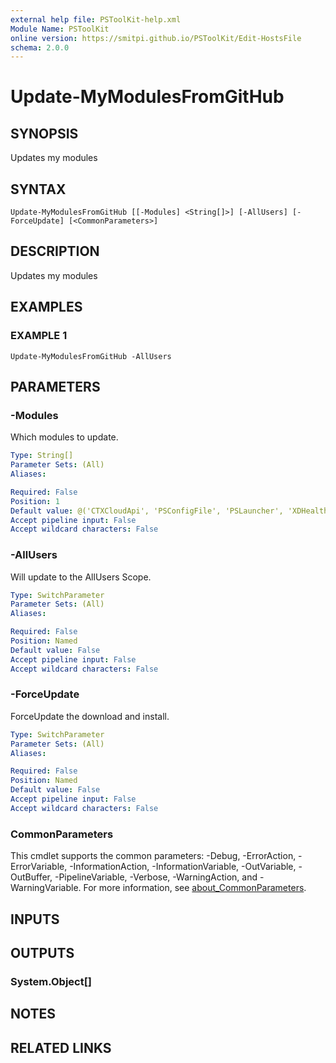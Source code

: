 ```yaml
---
external help file: PSToolKit-help.xml
Module Name: PSToolKit
online version: https://smitpi.github.io/PSToolKit/Edit-HostsFile
schema: 2.0.0
---
```


# Update-MyModulesFromGitHub

## SYNOPSIS
Updates my modules

## SYNTAX

```
Update-MyModulesFromGitHub [[-Modules] <String[]>] [-AllUsers] [-ForceUpdate] [<CommonParameters>]
```

## DESCRIPTION
Updates my modules

## EXAMPLES

### EXAMPLE 1
```
Update-MyModulesFromGitHub -AllUsers
```

## PARAMETERS

### -Modules
Which modules to update.

```yaml
Type: String[]
Parameter Sets: (All)
Aliases:

Required: False
Position: 1
Default value: @('CTXCloudApi', 'PSConfigFile', 'PSLauncher', 'XDHealthCheck', 'PSSysTray', 'PWSHModule', 'PSToolkit', 'PSWindowsApp')
Accept pipeline input: False
Accept wildcard characters: False
```

### -AllUsers
Will update to the AllUsers Scope.

```yaml
Type: SwitchParameter
Parameter Sets: (All)
Aliases:

Required: False
Position: Named
Default value: False
Accept pipeline input: False
Accept wildcard characters: False
```

### -ForceUpdate
ForceUpdate the download and install.

```yaml
Type: SwitchParameter
Parameter Sets: (All)
Aliases:

Required: False
Position: Named
Default value: False
Accept pipeline input: False
Accept wildcard characters: False
```

### CommonParameters
This cmdlet supports the common parameters: -Debug, -ErrorAction, -ErrorVariable, -InformationAction, -InformationVariable, -OutVariable, -OutBuffer, -PipelineVariable, -Verbose, -WarningAction, and -WarningVariable. For more information, see [about_CommonParameters](http://go.microsoft.com/fwlink/?LinkID=113216).

## INPUTS

## OUTPUTS

### System.Object[]
## NOTES

## RELATED LINKS
